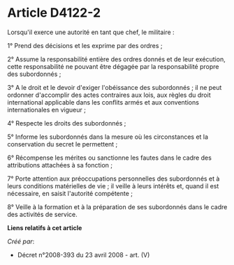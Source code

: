 # Article D4122-2

Lorsqu'il exerce une autorité en tant que chef, le militaire :

1° Prend des décisions et les exprime par des ordres ;

2° Assume la responsabilité entière des ordres donnés et de leur exécution, cette responsabilité ne pouvant être dégagée par
la responsabilité propre des subordonnés ;

3° A le droit et le devoir d'exiger l'obéissance des subordonnés ; il ne peut ordonner d'accomplir des actes contraires aux
lois, aux règles du droit international applicable dans les conflits armés et aux conventions internationales en vigueur ;

4° Respecte les droits des subordonnés ;

5° Informe les subordonnés dans la mesure où les circonstances et la conservation du secret le permettent ;

6° Récompense les mérites ou sanctionne les fautes dans le cadre des attributions attachées à sa fonction ;

7° Porte attention aux préoccupations personnelles des subordonnés et à leurs conditions matérielles de vie ; il veille à
leurs intérêts et, quand il est nécessaire, en saisit l'autorité compétente ;

8° Veille à la formation et à la préparation de ses subordonnés dans le cadre des activités de service.

**Liens relatifs à cet article**

_Créé par_:

  - Décret n°2008-393 du 23 avril 2008 - art. (V)

